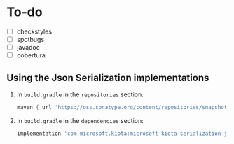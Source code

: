 # To-do

- [ ] checkstyles
- [ ] spotbugs
- [ ] javadoc
- [ ] cobertura

## Using the Json Serialization implementations

1. In `build.gradle` in the `repositories` section:

    ```Groovy
    maven { url 'https://oss.sonatype.org/content/repositories/snapshots' }  
    ```

1. In `build.gradle` in the `dependencies` section:

    ```Groovy
    implementation 'com.microsoft.kiota:microsoft-kiota-serialization-json:0.0.4-SNAPSHOT'
    ```

